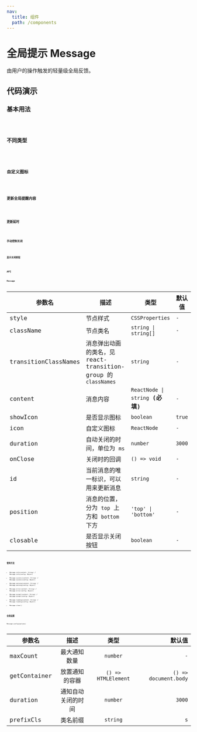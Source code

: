 ```yaml
---
nav:
  title: 组件
  path: /components
---
```

# 全局提示 Message

由用户的操作触发的轻量级全局反馈。

## 代码演示

### 基本用法

<code src="./__demo__/basic.demo.tsx" />

### 不同类型

<code src="./__demo__/type.demo.tsx" />

### 自定义图标

<code src="./__demo__/icon.demo.tsx" />

### 更新全局提醒内容

<code src="./__demo__/update-message.demo.tsx" />

### 更新延时

<code src="./__demo__/update-duration.demo.tsx" />

### 手动控制关闭

<code src="./__demo__/hide.demo.tsx" />

### 显示关闭按钮

<code src="./__demo__/closable.demo.tsx" />

## API

### Message

|参数名|描述|类型|默认值|
|---|---|---|---|
|style|节点样式|`CSSProperties`|`-`|
|className|节点类名|`string \| string[]`|`-`|
|transitionClassNames|消息弹出动画的类名，见 react-transition-group 的 `classNames`|`string`|`-`|
|content|消息内容|`ReactNode \| string` **(必填)**|`-`|
|showIcon|是否显示图标|`boolean`|`true`|
|icon|自定义图标|`ReactNode`|`-`|
|duration|自动关闭的时间，单位为 `ms`|`number`|`3000`|
|onClose|关闭时的回调|`() => void`|`-`|
|id|当前消息的唯一标识，可以用来更新消息|`string`|`-`|
|position|消息的位置，分为 `top` 上方和 `bottom` 下方|`'top' \| 'bottom'`|`-`|
|closable|是否显示关闭按钮|`boolean`|`-`|

### 使用方法

- `Message.info(content: String)` / `Message.info(config: Object)`
- `Message.success(content: String)` / `Message.success(config: Object)`
- `Message.warning(content: String)` / `Message.warning(config: Object)`
- `Message.error(content: String)` / `Message.error(config: Object)`
- `Message.normal(content: String)` / `Message.normal(config: Object)`
- `Message.loading(content: String)` / `Message.loading(config: Object)`
- `Message.clear()`

### 全局设置

`Message.config(options)`

|参数名|描述|类型|默认值|
|---|:---:|:---:|---:|
|maxCount|最大通知数量|`number`|`-`|
|getContainer|放置通知的容器|`() => HTMLElement`|`() => document.body`|
|duration|通知自动关闭的时间|`number`|`3000`|
|prefixCls|类名前缀|`string`|`s`|

